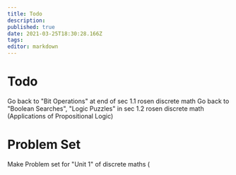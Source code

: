 ```yaml
---
title: Todo
description: 
published: true
date: 2021-03-25T18:30:28.166Z
tags: 
editor: markdown
---
```


# Todo
Go back to "Bit Operations" at end of sec 1.1 rosen discrete math
Go back to "Boolean Searches", "Logic Puzzles" in sec 1.2 rosen discrete math (Applications of Propositional Logic)
# Problem Set
Make Problem set for "Unit 1" of discrete maths (